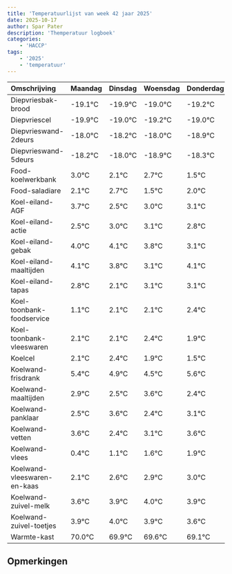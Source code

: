 ```yaml
---
title: 'Temperatuurlijst van week 42 jaar 2025'
date: 2025-10-17
author: Spar Pater
description: 'Themperatuur logboek'
categories:
    - 'HACCP'
tags:
    - '2025'
    - 'temperatuur'
---
```

|Omschrijving|Maandag|Dinsdag|Woensdag|Donderdag|Vrijdag|Zaterdag|Zondag|
|:---|:---|:---|:---|:---|:---|:---|:---|
|Diepvriesbak-brood|-19.1°C|-19.9°C|-19.0°C|-19.2°C|-19.0°C| | |
|Diepvriescel|-19.9°C|-19.0°C|-19.2°C|-19.0°C|-19.9°C| | |
|Diepvrieswand-2deurs|-18.0°C|-18.2°C|-18.0°C|-18.9°C|-18.3°C| | |
|Diepvrieswand-5deurs|-18.2°C|-18.0°C|-18.9°C|-18.3°C|-19.5°C| | |
|Food-koelwerkbank|3.0°C|2.1°C|2.7°C|1.5°C|2.0°C| | |
|Food-saladiare|2.1°C|2.7°C|1.5°C|2.0°C|2.1°C| | |
|Koel-eiland-AGF|3.7°C|2.5°C|3.0°C|3.1°C|2.8°C| | |
|Koel-eiland-actie|2.5°C|3.0°C|3.1°C|2.8°C|2.1°C| | |
|Koel-eiland-gebak|4.0°C|4.1°C|3.8°C|3.1°C|4.1°C| | |
|Koel-eiland-maaltijden|4.1°C|3.8°C|3.1°C|4.1°C|4.1°C| | |
|Koel-eiland-tapas|2.8°C|2.1°C|3.1°C|3.1°C|3.4°C| | |
|Koel-toonbank-foodservice|1.1°C|2.1°C|2.1°C|2.4°C|1.9°C| | |
|Koel-toonbank-vleeswaren|2.1°C|2.1°C|2.4°C|1.9°C|1.5°C| | |
|Koelcel|2.1°C|2.4°C|1.9°C|1.5°C|2.6°C| | |
|Koelwand-frisdrank|5.4°C|4.9°C|4.5°C|5.6°C|4.4°C| | |
|Koelwand-maaltijden|2.9°C|2.5°C|3.6°C|2.4°C|3.1°C| | |
|Koelwand-panklaar|2.5°C|3.6°C|2.4°C|3.1°C|3.6°C| | |
|Koelwand-vetten|3.6°C|2.4°C|3.1°C|3.6°C|3.9°C| | |
|Koelwand-vlees|0.4°C|1.1°C|1.6°C|1.9°C|2.0°C| | |
|Koelwand-vleeswaren-en-kaas|2.1°C|2.6°C|2.9°C|3.0°C|2.9°C| | |
|Koelwand-zuivel-melk|3.6°C|3.9°C|4.0°C|3.9°C|3.6°C| | |
|Koelwand-zuivel-toetjes|3.9°C|4.0°C|3.9°C|3.6°C|3.1°C| | |
|Warmte-kast|70.0°C|69.9°C|69.6°C|69.1°C|68.4°C| | |

## Opmerkingen


